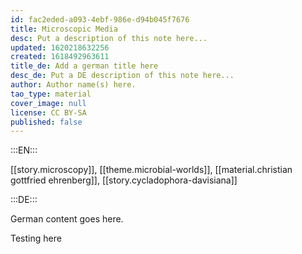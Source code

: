 ```yaml
---
id: fac2eded-a093-4ebf-986e-d94b045f7676
title: Microscopic Media
desc: Put a description of this note here...
updated: 1620218632256
created: 1618492963611
title_de: Add a german title here
desc_de: Put a DE description of this note here...
author: Author name(s) here.
tao_type: material
cover_image: null
license: CC BY-SA
published: false
---
```


:::EN:::

[[story.microscopy]], [[theme.microbial-worlds]], [[material.christian gottfried ehrenberg]], [[story.cycladophora-davisiana]]

:::DE:::

German content goes here.

Testing here
